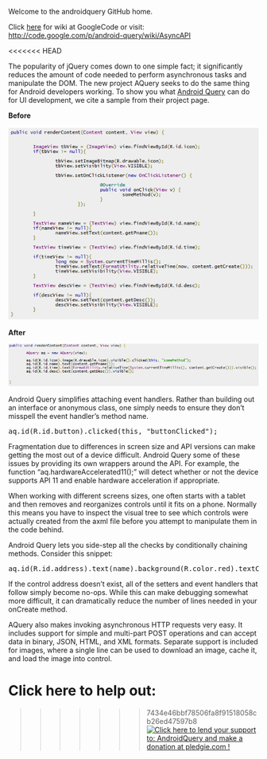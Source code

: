 Welcome to the androidquery GitHub home.

Click [here](http://code.google.com/p/android-query/wiki/AsyncAPI) for wiki at GoogleCode
or visit:
http://code.google.com/p/android-query/wiki/AsyncAPI

<<<<<<< HEAD
<div class="text_info">
   		<p>The popularity of jQuery comes down to one simple fact; it significantly reduces the amount of code needed to perform asynchronous tasks and manipulate the DOM. The new project AQuery seeks to do the same thing for Android developers working. To show you what <a href="http://code.google.com/p/android-query/">Android Query</a> can do for UI development, we cite a sample from their project page.</p>
<p><b>Before</b></p>
<p><img alt="" _href="img://Before.png" _p="true" src="/img/Before.png"></p>
<p><b>After</b></p>
<p><img alt="" _href="img://After.png" _p="true" src="/img/After.png"></p>
<p>Android Query simplifies attaching event handlers. Rather than building out an interface or anonymous class, one simply needs to ensure they don’t misspell the event handler’s method name.</p>
<pre>aq.id(R.id.button).clicked(this, "buttonClicked");</pre>
<p>Fragmentation due to differences in screen size and API versions can make getting the most out of a device difficult. Android Query some of these issues by providing its own wrappers around the API. For example, the function “aq.hardwareAccelerated11();” will detect whether or not the device supports API 11 and enable hardware acceleration if appropriate.</p>
<p>When working with different screens sizes, one often starts with a tablet and then removes and reorganizes controls until it fits on a phone. Normally this means you have to inspect the visual tree to see which controls were actually created from the axml file before you attempt to manipulate them in the code behind.</p>
<p>Android Query lets you side-step all the checks by conditionally chaining methods. Consider this snippet:</p>
<pre>aq.id(R.id.address).text(name).background(R.color.red).textColor(R.color.black).enabled(true).visible().clicked(this, "addressClicked");</pre>
<p>If the control address doesn’t exist, all of the setters and event handlers that follow simply become no-ops. While this can make debugging somewhat more difficult, it can dramatically reduce the number of lines needed in your onCreate method.</p>
<p>AQuery also makes invoking asynchronous HTTP requests very easy. It includes support for simple and multi-part POST operations and can accept data in binary, JSON, HTML, and XML formats. Separate support is included for images, where a single line can be used to download an image, cache it, and load the image into control.</p>

Click here to help out:
=======
>>>>>>> 7434e46bbf78506fa8f91518058cb26ed47597b8
<a href='https://pledgie.com/campaigns/22663'><img alt='Click here to lend your support to: AndroidQuery and make a donation at pledgie.com !' src='https://pledgie.com/campaigns/22663.png?skin_name=chrome' border='0' ></a>